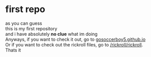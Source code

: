 # first repo
as you can guess
<br>
this is my first repository
<br>
and i have absolutely **no clue** what im doing
<br>
Anyways, if you want to check it out, go to [gosoccerboy5.github.io](//gosoccerboy5.github.io)
<br>
Or if you want to check out the rickroll files, go to [/rickroll/rickroll](//gosoccerboy5.github.io/rickroll/rickroll).
<br>
Thats it
